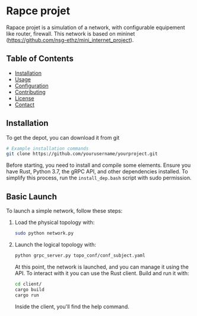 # Rapce projet 

Rapace projet is a simulation of a network, with configurable equipement like router, firewall. This network is based on mininet (https://github.com/nsg-ethz/mini_internet_project).  

## Table of Contents

- [Installation](#installation)
- [Usage](#usage)
- [Configuration](#configuration)
- [Contributing](#contributing)
- [License](#license)
- [Contact](#contact)

## Installation

To get the depot, you can download it from git 
```bash
# Example installation commands
git clone https://github.com/yourusername/yourproject.git
```

Before starting, you need to install and compile some elements. Ensure you have Rust, Python 3.7, the gRPC API, and other dependencies installed. To simplify this process, run the `install_dep.bash` script with sudo permission.

## Basic Launch

To launch a simple network, follow these steps:

1. Load the physical topology with:

    ```bash
    sudo python network.py
    ```

2. Launch the logical topology with:

    ```bash
    python grpc_server.py topo_conf/conf_subject.yaml
    ```

    At this point, the network is launched, and you can manage it using the API. To interact with it you can use the Rust client. Build and run it with:

    ```bash
    cd client/
    cargo build
    cargo run
    ```

    Inside the client, you'll find the help command.






